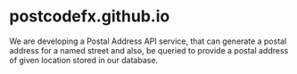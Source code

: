 # postcodefx.github.io
We are developing a Postal Address API service, that can generate a postal address for a named street and also, be queried to provide a postal address of given location stored in our database.
